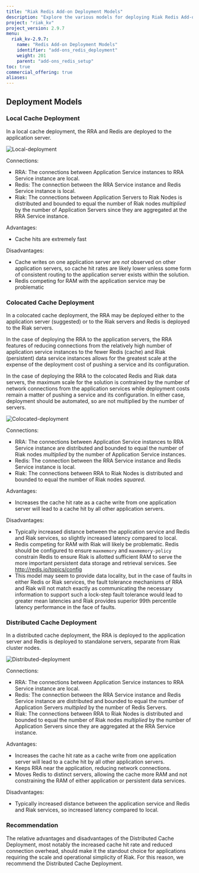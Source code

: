 ```yaml
---
title: "Riak Redis Add-on Deployment Models"
description: "Explore the various models for deploying Riak Redis Add-on"
project: "riak_kv"
project_version: 2.9.7
menu:
  riak_kv-2.9.7:
    name: "Redis Add-on Deployment Models"
    identifier: "add-ons_redis_deployment"
    weight: 201
    parent: "add-ons_redis_setup"
toc: true
commercial_offering: true
aliases:
---
```


[Local-deployment]: {{<baseurl>}}images/redis/rra_deployment_local.png
[Colocated-deployment]: {{<baseurl>}}images/redis/rra_deployment_colocated.png
[Distributed-deployment]: {{<baseurl>}}images/redis/rra_deployment_distributed.png

## Deployment Models

### Local Cache Deployment

In a local cache deployment, the RRA and Redis are deployed to the application
server.

![Local-deployment]({{<baseurl>}}images/redis/rra_deployment_local.png)

Connections:

* RRA: The connections between Application Service instances to RRA Service
  instance are local.
* Redis: The connection between the RRA Service instance and Redis Service
  instance is local.
* Riak: The connections between Application Servers to Riak Nodes is distributed
  and bounded to equal the number of Riak nodes _multiplied_ by the number of
  Application Servers since they are aggregated at the RRA Service instance.

Advantages:

* Cache hits are extremely fast

Disadvantages:

* Cache writes on one application server are *not* observed on other application
  servers, so cache hit rates are likely lower unless some form of consistent
  routing to the application server exists within the solution.
* Redis competing for RAM with the application service may be problematic

### Colocated Cache Deployment

In a colocated cache deployment, the RRA may be deployed either to the
application server (suggested) or to the Riak servers and Redis is deployed to
the Riak servers.

In the case of deploying the RRA to the application servers, the RRA features
of reducing connections from the relatively high number of application service
instances to the fewer Redis (cache) and Riak (persistent) data service
instances allows for the greatest scale at the expense of the deployment cost
of pushing a service and its configuration.

In the case of deploying the RRA to the colocated Redis and Riak data servers,
the maximum scale for the solution is contrained by the number of network
connections from the application services while deployment costs remain a matter
of pushing a service and its configuration. In either case, deployment should
be automated, so are not multiplied by the number of servers.

![Colocated-deployment]({{<baseurl>}}images/redis/rra_deployment_colocated.png)

Connections:

* RRA: The connections between Application Service instances to RRA Service
  instance are distributed and bounded to equal the number of Riak nodes
  _multiplied_ by the number of Application Service instances.
* Redis: The connection between the RRA Service instance and Redis Service
  instance is local.
* Riak: The connections between RRA to Riak Nodes is distributed and bounded to
  equal the number of Riak nodes _squared_.

Advantages:

* Increases the cache hit rate as a cache write from one application server
  will lead to a cache hit by all other application servers.

Disadvantages:

* Typically increased distance between the application service and Redis and
  Riak services, so slightly increased latency compared to local.
* Redis competing for RAM with Riak will likely be problematic. Redis should
  be configured to ensure `maxmemory` and `maxmemory-policy` constrain Redis
  to ensure Riak is allotted sufficient RAM to serve the more important
  persistent data storage and retrieval services. See http://redis.io/topics/config
* This model may seem to provide data locality, but in the case of faults in
  either Redis or Riak services, the fault tolerance mechanisms of RRA and
  Riak will not match exactly as communicating the necessary information to
  support such a lock-step fault tolerance would lead to greater mean latencies
  and Riak provides superior 99th percentile latency performance in the face
  of faults.


### Distributed Cache Deployment

In a distributed cache deployment, the RRA is deployed to the application server
and Redis is deployed to standalone servers, separate from Riak cluster nodes.

![Distributed-deployment]({{<baseurl>}}images/redis/rra_deployment_distributed.png)

Connections:

* RRA: The connections between Application Service instances to RRA Service
  instance are local.
* Redis: The connection between the RRA Service instance and Redis Service
  instance are distributed and bounded to equal the number of Application
  Servers _multipled_ by the number of Redis Servers.
* Riak: The connections between RRA to Riak Nodes is distributed and bounded to
  equal the number of Riak nodes _multiplied_ by the number of Application
  Servers since they are aggregated at the RRA Service instance.

Advantages:

* Increases the cache hit rate as a cache write from one application server
  will lead to a cache hit by all other application servers.
* Keeps RRA near the application, reducing network connections.
* Moves Redis to distinct servers, allowing the cache more RAM and not
  constraining the RAM of either application or persistent data services.

Disadvantages:

* Typically increased distance between the application service and Redis and
  Riak services, so increased latency compared to local.

### Recommendation

The relative advantages and disadvantages of the Distributed Cache Deployment,
most notably the increased cache hit rate and reduced connection overhead,
should make it the standout choice for applications requiring the scale and
operational simplicity of Riak. For this reason, we recommend the Distributed
Cache Deployment.




